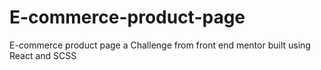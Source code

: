 # E-commerce-product-page
E-commerce product page a Challenge from front end mentor built using React and SCSS
